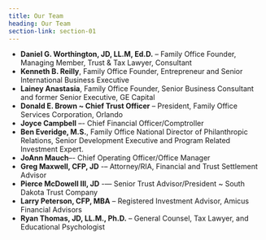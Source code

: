 ```yaml
---
title: Our Team
heading: Our Team
section-link: section-01
---
```


- **Daniel G. Worthington, JD, LL.M, Ed.D.** – Family Office Founder, Managing Member, Trust & Tax Lawyer, Consultant
- **Kenneth B. Reilly**, Family Office Founder, Entrepreneur and Senior International Business Executive
- **Lainey Anastasia**, Family Office Founder, Senior Business Consultant and former Senior Executive, GE Capital
- **Donald E. Brown ~ Chief Trust Officer** – President, Family Office Services Corporation, Orlando
- **Joyce Campbell** –- Chief Financial Officer/Comptroller
- **Ben Everidge, M.S.**, Family Office National Director of Philanthropic Relations, Senior Development Executive and Program Related Investment Expert.
- **JoAnn Mauch**–- Chief Operating Officer/Office Manager
- **Greg Maxwell, CFP, JD** -– Attorney/RIA, Financial and Trust Settlement Advisor
- **Pierce McDowell III, JD** -— Senior Trust Advisor/President ~ South Dakota Trust Company
- **Larry Peterson, CFP, MBA** – Registered Investment Advisor, Amicus Financial Advisors
- **Ryan Thomas, JD, LL.M., Ph.D.** – General Counsel, Tax Lawyer, and Educational Psychologist
 

